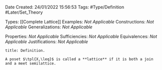 <div class="topSpace"></div>

Date Created: 24/01/2022 15:56:53
Tags: #Type/Definition #Later/Set_Theory

Types: [[Complete Lattice]]
Examples: _Not Applicable_
Constructions: _Not Applicable_
Generalizations: _Not Applicable_

Properties: _Not Applicable_
Sufficiencies: _Not Applicable_
Equivalences: _Not Applicable_
Justifications: _Not Applicable_

``` ad-Definition
title: Definition.

A poset $\tpl{X,\leq}$ is called a **lattice** if it is both a join and a meet semilattice.

```
